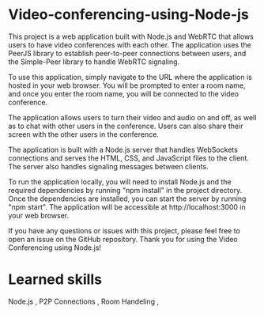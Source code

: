 # Video-conferencing-using-Node-js

This project is a web application built with Node.js and WebRTC that allows users to have video conferences with each other. The application uses the PeerJS library to establish peer-to-peer connections between users, and the Simple-Peer library to handle WebRTC signaling.

To use this application, simply navigate to the URL where the application is hosted in your web browser. You will be prompted to enter a room name, and once you enter the room name, you will be connected to the video conference.

The application allows users to turn their video and audio on and off, as well as to chat with other users in the conference. Users can also share their screen with the other users in the conference.

The application is built with a Node.js server that handles WebSockets connections and serves the HTML, CSS, and JavaScript files to the client. The server also handles signaling messages between clients.

To run the application locally, you will need to install Node.js and the required dependencies by running "npm install" in the project directory. Once the dependencies are installed, you can start the server by running "npm start". The application will be accessible at http://localhost:3000 in your web browser.

If you have any questions or issues with this project, please feel free to open an issue on the GitHub repository. Thank you for using the Video Conferencing using Node.js!


# Learned skills 
Node.js , P2P Connections , Room Handeling ,   

